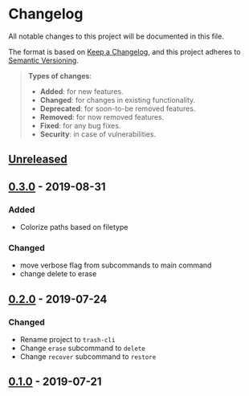 # Changelog
All notable changes to this project will be documented in this file.

The format is based on [Keep a Changelog](https://keepachangelog.com/en/1.0.0/),
and this project adheres to [Semantic Versioning](https://semver.org/spec/v2.0.0.html).

> **Types of changes**:
>
> - **Added**: for new features.
> - **Changed**: for changes in existing functionality.
> - **Deprecated**: for soon-to-be removed features.
> - **Removed**: for now removed features.
> - **Fixed**: for any bug fixes.
> - **Security**: in case of vulnerabilities.

## [Unreleased]

## [0.3.0] - 2019-08-31

### Added

- Colorize paths based on filetype

### Changed

- move verbose flag from subcommands to main command
- change delete to erase

## [0.2.0] - 2019-07-24

### Changed

- Rename project to `trash-cli`
- Change `erase` subcommand to `delete`
- Change `recover` subcommand to `restore`

## [0.1.0] - 2019-07-21

[Unreleased]:	https://github.com/cjbassi/trash-cli/compare/0.3.0...HEAD
[0.3.0]:		https://github.com/cjbassi/trash-cli/compare/0.2.0...0.3.0
[0.2.0]:		https://github.com/cjbassi/trash-cli/compare/0.1.0...0.2.0
[0.1.0]:		https://github.com/cjbassi/trash-cli/compare/3b0106c3ca7956ff8564c644400dd03131fb649c...0.1.0
